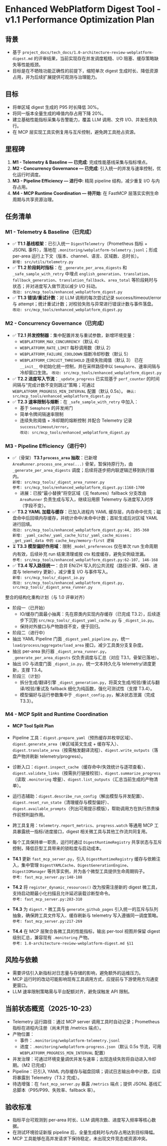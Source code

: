 # Enhanced WebPlatform Digest Tool - v1.1 Performance Optimization Plan

## 背景
- 基于 `project_docs/tech_docs/1.0-architecture-review-webplatform-digest.md` 的评审结果，当前实现存在并发调度粗糙、I/O 阻塞、缓存策略缺失等性能瓶颈。
- 目标是在不牺牲功能正确性的前提下，缩短单次 digest 生成时长、降低资源占用，并为后续扩展提供可观测与治理能力。

## 目标
- 将单区域 digest 生成的 P95 时长降低 30%。
- 将同一版本全量生成的峰值内存占用下降 20%。
- 建立基础性能指标采集与告警能力，覆盖 LLM 调用、文件 I/O、并发任务执行。
- 在 MCP 层实现工具实例复用与互斥控制，避免跨工具抢占资源。

## 里程碑
1. **M1 - Telemetry & Baseline — 已完成**: 完成性能基线采集与指标埋点。
2. **M2 - Concurrency Governance — 已完成**: 引入统一的并发与速率控制，优化运行时调度。
3. **M3 - Pipeline Efficiency — 进行中**: 精简 pipeline 结构，减少重复 I/O 与内存占用。
4. **M4 - MCP Runtime Coordination — 待开始**: 在 FastMCP 层落实实例生命周期与共享资源治理。

## 任务清单

### M1 - Telemetry & Baseline（已完成）
- ✅ **T1.1 基线框架**：已引入统一 `DigestTelemetry`（Prometheus 指标 + JSONL 事件），落地在 `.monitoring/webplatform-telemetry.jsonl`；形成 per-area 运行上下文（版本、channel、语言、区域数、总时长）。  
  `新增: src/utils/telemetry.py`
- ✅ **T1.2 阶段耗时指标**：在 `_generate_per_area_digests` 和 `_safe_sample_with_retry` 中埋点 `english_generation`、`translation`、`fallback_generation`、`translation_fallback`、`area_total` 等阶段耗时与状态；并对进度写入做节流以减少 I/O 抖动。  
  `改动: src/mcp_tools/enhanced_webplatform_digest.py`
- ✅ **T1.3 错误/重试计数**：对 LLM 调用的每次尝试记录 success/timeout/error 与 attempt；统计重试计数；对校验失败与异常进行错误计数与事件落盘。  
  `改动: src/mcp_tools/enhanced_webplatform_digest.py`

### M2 - Concurrency Governance（已完成）
- ✅ **T2.1 并发控制器**：集中配置并发与重试参数，新增环境变量：
  - `WEBPLATFORM_MAX_CONCURRENCY`（默认 4）
  - `WEBPLATFORM_RATE_LIMIT` 每秒调用数（默认 2）
  - `WEBPLATFORM_FAILURE_COOLDOWN` 熔断冷却秒数（默认 5）
  - `WEBPLATFORM_CIRCUIT_THRESHOLD` 连续失败阈值（默认 3）
  已在 `__init__` 中初始化统一控制，并在采样路径中以 `Semaphore`、速率间隔与冷却窗口生效。
  `改动: src/mcp_tools/enhanced_webplatform_digest.py`
- ✅ **T2.2 进度写入节流**：`_update_progress` 已实现基于 `perf_counter` 的时间间隔与“完成计数不变则跳过”策略；可通过 `WEBPLATFORM_PROGRESS_MIN_INTERVAL` 配置（默认 0.5s）。
  `确认: src/mcp_tools/enhanced_webplatform_digest.py`
- ✅ **T2.3 速率限制与熔断**：在 `_safe_sample_with_retry` 中加入：
  - 基于 `Semaphore` 的并发闸门
  - 简单令牌间隔速率限制
  - 连续失败阈值 + 冷却期的熔断控制
  并配合 Telemetry 记录 `success/timeout/error`。  
  `改动: src/mcp_tools/enhanced_webplatform_digest.py`

### M3 - Pipeline Efficiency（进行中）
- ✅（骨架）**T3.1 `process_area` 抽取**：已新增 `AreaRunner.process_one_area(...)` 骨架，暂保持原行为，由 `_generate_per_area_digests` 调度；后续将逐步把内联逻辑迁移到执行器内。  
  `新增: src/mcp_tools/_digest_area_runner.py`  
  `参考: src/mcp_tools/enhanced_webplatform_digest.py:1168-1700`
  - 进展：已按“最小替换”将空区域（无 features）fallback 分支改由 `AreaRunner` 负责生成与写入，继续沿用原 Telemetry 与进度写入时序（字段不变）。
- ✅ **T3.2 YAML 加载与缓存**：已加入进程内 YAML 缓存层，内存命中优先；磁盘命中后回填内存缓存，并统计命中/未命中计数；首轮生成后对区域 YAML 进行回填。  
  `改动: src/mcp_tools/enhanced_webplatform_digest.py:44, 205-360`  
  `新增: _yaml_cache/_yaml_cache_hits/_yaml_cache_misses；_get_yaml_data 中的 cache_key/memory-first 逻辑`
- ⏳ **T3.3 模型偏好作用域**：限制 `_model_preferences` 仅在单次 run 生命周期内有效，后续补充 run 结束清理或按 ctx 粒度缓存，避免实例级泄漏。  
  `参考: src/mcp_tools/enhanced_webplatform_digest.py:62-107, 146-168`
- ✅ **T3.4 写入路径统一**：合并 EN/ZH 写入的公共流程（路径计算、保存、进度与 telemetry 更新），减少重复 I/O 与事件写入。  
  `新增: src/mcp_tools/_digest_io.py`  
  `改动: src/mcp_tools/enhanced_webplatform_digest.py, src/mcp_tools/_digest_area_runner.py`

整合的结构化重构计划（与 1.0 评审对齐）
- 阶段一（已开始）
  - IO/缓存门面最小抽离：先在原类内实现内存缓存（已完成 T3.2），后续逐步下沉到 `src/mcp_tools/_digest_yaml_cache.py` 与 `_digest_io.py`。
  - 保持对外接口与产物路径不变，便于回归。
- 阶段二（进行中）
- 抽出 YAML Pipeline 门面 `_digest_yaml_pipeline.py`，统一 `load/process/aggregate/load_area` 接口，减少工具类分支复杂度。
- 抽出 per-area 执行器 `_digest_area_runner.py`，`_generate_per_area_digests` 仅负责调度与汇总（对应 T3.1，骨架已落地）。
- 抽出 I/O 与进度门面 `_digest_io.py`，统一文本持久化与 telemetry/进度更新，支撑 T3.4。
- 阶段三（计划）
  - 拆分生成/翻译引擎 `_digest_generation.py`，将英文生成/校验/重试与翻译/校验/重试及 fallback 细化为纯函数，强化可测试性（支撑 T3.4）。
  - 模型偏好与运行参数集中于 `_digest_config.py`，解决状态泄漏（完成 T3.3）。

### M4 - MCP Split and Runtime Coordination
- #### MCP Tool Split Plan
- Pipeline 工具：`digest.prepare_yaml`（预热缓存并枚举区域）、`digest.generate_area`（单区域英文生成 + 缓存写入）、`digest.translate_area`（按需触发翻译流程）、`digest.write_outputs`（落盘产物并刷新 telemetry/progress）。
- 诊断入口：`digest.inspect_cache`（缓存命中/失效统计与逐项查看）、`digest.validate_links`（按需执行链接校验）、`digest.summarize_progress`（读取 `.monitoring` 增量）、`digest.list_outputs`（汇总当前生成的产物清单）。
- 运行态辅助：`digest.describe_run_config`（解出模型与并发配置）、`digest.reset_run_state`（清理缓存与模型偏好）、`digest.available_prompts`（列出可用提示模版），帮助调用方在执行昂贵操作前预判副作用。
- 跨工具复用：`telemetry.report_metrics`、`progress.watch` 等通用 MCP 工具暴露统一指标/进度接口，digest 相关微工具与其他工作流共同复用。
- 每个工具保持单一职责，运行时通过 `DigestRuntimeRegistry` 共享状态与互斥控制，降低巨型工具带来的锁粒度与启动成本。

- **T4.1** 更新 `fast_mcp_server.py`，引入 `DigestRuntimeRegistry` 缓存与依赖注入，集中管理 `DigestYAMLCache`、`DigestGenerationEngine`、`DigestIOManager` 等共享实例，并为各个微型工具提供生命周期钩子。  
  `参考: fast_mcp_server.py:148-188`
- **T4.2** 将 `register_dynamic_resources()` 改为按需注册新的 digest 微工具，支持启动期最小化扫描且允许延迟装载诊断型命令。  
  `参考: fast_mcp_server.py:283-310`
- **T4.3** 为 `digest.*` 微工具与 `generate_github_pages` 引入统一的互斥与队列抽象，确保跨工具文件写入、缓存刷新与 telemetry 写入遵循同一调度策略。  
  `参考: fast_mcp_server.py:217-269`
- **T4.4** 在 MCP 层聚合各微工具的性能指标，输出 per-tool 视图并保留 digest 级别汇总，兼容现有 `.monitoring` 产物。  
  `参考: 1.0-architecture-review-webplatform-digest.md §11`



## 风险与依赖
- 需要评估引入新指标对日志量与存储的影响，避免额外的运维压力。
- MCP 运行时的改动可能影响现有工具调用方式，应提前与下游使用方沟通变更窗口。
- LLM 速率限制策略需与平台配额对齐，避免误触发 API 限制。

## 当前状态概览（2025-10-23）
- Telemetry 运行路径：通过 MCP server 调用工具时自动记录；Prometheus 指标在进程内注册（尚未开放 /metrics 端点）。
- 产物位置：
  - 事件：`.monitoring/webplatform-telemetry.jsonl`
  - 进度：`.monitoring/webplatform-progress.json`（默认 0.5s 节流，可用 `WEBPLATFORM_PROGRESS_MIN_INTERVAL` 配置）
- 并发治理：可通过环境变量调优并发与速率；出现连续失败将自动进入冷却期。（M2 已完成）
- Pipeline：已引入 YAML 内存缓存与磁盘回填；调试日志输出命中计数，后续将暴露到 Telemetry（T3.2 完成）。
- 待选增强：在 `fast_mcp_server.py` 暴露 `/metrics` 端点；提供 JSONL 基线汇总脚本（P95/P99、失败率、fallback 率）。

## 验收标准
- 指标平台可观测到 per-area 时长、LLM 调用次数、进度写入频率等核心数据。
- 在测试环境验证新版 pipeline 后，全量生成耗时与内存占用达到目标降幅。
- MCP 工具能够在高并发请求下保持稳定，未出现文件竞态或资源冲突。
